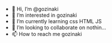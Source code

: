 - 👋 Hi, I’m @gozinaki
- 👀 I’m interested in gozinaki
- 🌱 I’m currently learning css HTML JS
- 💞️ I’m looking to collaborate on nothin...
- 📫 How to reach me gozinaki

<!---
gozinaki/gozinaki is a ✨ special ✨ repository because its `README.md` (this file) appears on your GitHub profile.
You can click the Preview link to take a look at your changes.
--->
